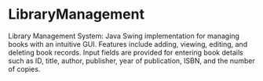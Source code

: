 # LibraryManagement
  Library Management System: Java Swing implementation for managing books with an intuitive GUI. Features include adding, viewing, editing, and deleting book records.  Input fields are provided for entering book details such as ID, title, author, publisher, year of publication, ISBN, and the number of copies. 
